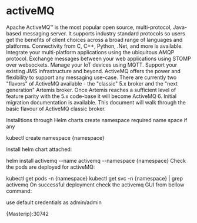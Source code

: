 # activeMQ
Apache ActiveMQ™ is the most popular open source, multi-protocol, Java-based messaging server. It supports industry standard protocols so users get the benefits of client choices across a broad range of languages and platforms. Connectivity from C, C++, Python, .Net, and more is available. Integrate your multi-platform applications using the ubiquitous AMQP protocol. Exchange messages between your web applications using STOMP over websockets. Manage your IoT devices using MQTT. Support your existing JMS infrastructure and beyond. ActiveMQ offers the power and flexibility to support any messaging use-case.
There are currently two "flavors" of ActiveMQ available - the "classic" 5.x broker and the "next generation" Artemis broker. Once Artemis reaches a sufficient level of feature parity with the 5.x code-base it will become ActiveMQ 6. Initial migration documentation is available.
This document will walk through the basic flavour of ActiveMQ classic broker.

Installtions through Helm charts
create namespace required name space if any

kubectl create namespace {namespace}


Install helm chart attached:

helm install activemq  --name activemq --namespace {namespace}
Check the pods are deployed for activeMQ:

kubectl get pods -n {namespace}
kubectl get svc -n {namespace} | grep activemq
On successful deployment check the activemq GUI from bellow command:

use default credentials as admin/admin 

{Masterip}:30742
